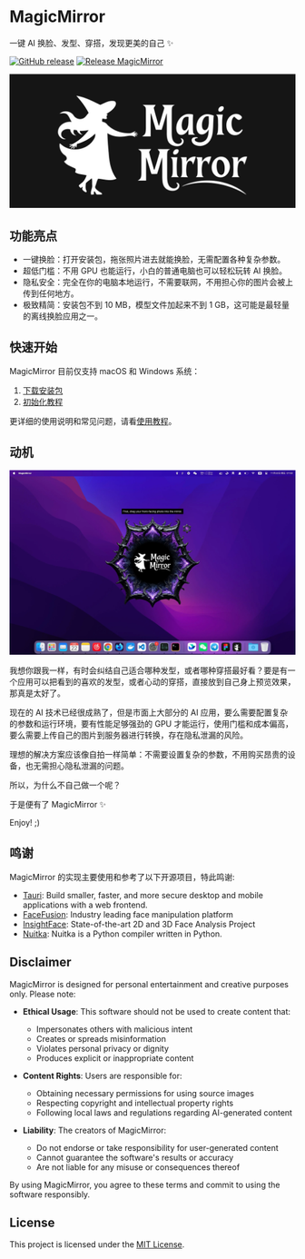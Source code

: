 # MagicMirror

一键 AI 换脸、发型、穿搭，发现更美的自己 ✨

[![GitHub release](https://img.shields.io/github/v/release/idootop/MagicMirror.svg)](https://github.com/idootop/MagicMirror/releases) [![Release MagicMirror](https://github.com/idootop/MagicMirror/actions/workflows/build-app.yaml/badge.svg)](https://github.com/idootop/MagicMirror/actions/workflows/build-app.yaml)

![](src/assets/images/magic-mirror.svg)

## 功能亮点

- 一键换脸：打开安装包，拖张照片进去就能换脸，无需配置各种复杂参数。
- 超低门槛：不用 GPU 也能运行，小白的普通电脑也可以轻松玩转 AI 换脸。
- 隐私安全：完全在你的电脑本地运行，不需要联网，不用担心你的图片会被上传到任何地方。
- 极致精简：安装包不到 10 MB，模型文件加起来不到 1 GB，这可能是最轻量的离线换脸应用之一。

## 快速开始

MagicMirror 目前仅支持 macOS 和 Windows 系统：

1. [下载安装包](https://github.com/idootop/MagicMirror/releases/tag/app-v1.0.0)
2. [初始化教程](#)

更详细的使用说明和常见问题，请看[使用教程](#)。

## 动机

![](demo.webp)

我想你跟我一样，有时会纠结自己适合哪种发型，或者哪种穿搭最好看？要是有一个应用可以把看到的喜欢的发型，或者心动的穿搭，直接放到自己身上预览效果，那真是太好了。

现在的 AI 技术已经很成熟了，但是市面上大部分的 AI 应用，要么需要配置复杂的参数和运行环境，要有性能足够强劲的 GPU 才能运行，使用门槛和成本偏高，要么需要上传自己的图片到服务器进行转换，存在隐私泄漏的风险。

理想的解决方案应该像自拍一样简单：不需要设置复杂的参数，不用购买昂贵的设备，也无需担心隐私泄漏的问题。

所以，为什么不自己做一个呢？

于是便有了 MagicMirror ✨

Enjoy! ;)

## 鸣谢

MagicMirror 的实现主要使用和参考了以下开源项目，特此鸣谢:

- [Tauri](https://github.com/tauri-apps/tauri): Build smaller, faster, and more secure desktop and mobile applications with a web frontend.
- [FaceFusion](https://github.com/facefusion/facefusion): Industry leading face manipulation platform
- [InsightFace](https://github.com/deepinsight/insightface): State-of-the-art 2D and 3D Face Analysis Project
- [Nuitka](https://github.com/Nuitka/Nuitka): Nuitka is a Python compiler written in Python.

## Disclaimer

MagicMirror is designed for personal entertainment and creative purposes only. Please note:

- **Ethical Usage**: This software should not be used to create content that:
  - Impersonates others with malicious intent
  - Creates or spreads misinformation
  - Violates personal privacy or dignity
  - Produces explicit or inappropriate content
- **Content Rights**: Users are responsible for:

  - Obtaining necessary permissions for using source images
  - Respecting copyright and intellectual property rights
  - Following local laws and regulations regarding AI-generated content

- **Liability**: The creators of MagicMirror:
  - Do not endorse or take responsibility for user-generated content
  - Cannot guarantee the software's results or accuracy
  - Are not liable for any misuse or consequences thereof

By using MagicMirror, you agree to these terms and commit to using the software responsibly.

## License

This project is licensed under the [MIT License](./LICENSE).
